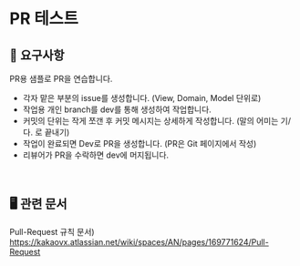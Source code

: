 # PR 테스트
## 🤔 요구사항
PR용 샘플로 PR을 연습합니다.
- 각자 맡은 부분의 issue를 생성합니다. (View, Domain, Model 단위로) 
- 작업용 개인 branch를 dev를 통해 생성하여 작업합니다. 
- 커밋의 단위는 작게 쪼갠 후 커밋 메시지는 상세하게 작성합니다. (말의 어미는 기/다. 로 끝내기)
- 작업이 완료되면 Dev로 PR을 생성합니다. (PR은 Git 페이지에서 작성)
- 리뷰어가 PR을 수락하면 dev에 머지됩니다. 
<br/>

## 🖥 관련 문서
Pull-Request 규칙 문서) https://kakaovx.atlassian.net/wiki/spaces/AN/pages/169771624/Pull-Request

